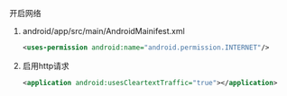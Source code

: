 开启网络

1. android/app/src/main/AndroidMainifest.xml

   ```xml
   <uses-permission android:name="android.permission.INTERNET"/>
   ```

2. 启用http请求

   ```xml
   <application android:usesCleartextTraffic="true"></application>
   ```

   